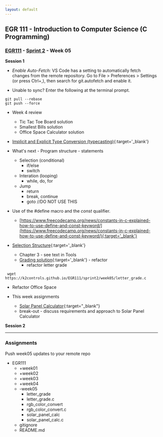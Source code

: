 ```yaml
---
layout: default
---
```


## EGR 111 - Introduction to Computer Science (C Programming)

### [EGR111](../../) - [Sprint 2](../) - Week 05

**Session 1**

- *Enable Auto-Fetch:* VS Code has a setting to automatically fetch changes from the remote repository. Go to File > Preferences > Settings (or press Ctrl+,), then search for git.autofetch and enable it.

- Unable to sync? Enter the following at the terminal prompt.

```console
git pull --rebase
git push --force
```

- Week 4 review
  - Tic Tac Toe Board solution
  - Smallest Bills solution
  - Office Space Calculator solution

- [Implicit and Explicit Type Conversion (typecasting)](https://www.guru99.com/c-type-casting.html){:target='_blank'}

- What's next - Program structure - statements
  - Selection (conditional)
    - if/else
    - switch
  - Interation (looping)
    - while, do, for
  - Jump
    - return
    - break, continue
    - goto  //DO NOT USE THIS

- Use of the #define macro and the *const* qualifier.
  - [https://www.freecodecamp.org/news/constants-in-c-explained-how-to-use-define-and-const-keyword/](https://www.freecodecamp.org/news/constants-in-c-explained-how-to-use-define-and-const-keyword/){:target='_blank'}

- [Selection Structure](https://www.log2base2.com/C/control/if-statement-in-c.html){:target='_blank'}
  - Chapter 3 - see text in Tools
  - [Grading solution](https://www.log2base2.com/C/control/nested-if-else-statement-in-c.html){:target='_blank'} - refactor
       - refactor letter grade

```
 wget https://k2controls.github.io/EGR111/sprint2/week05/letter_grade.c
```

  - Refactor Office Space

- This week assignments
  - [Solar Panel Calculator](SolarPanelCalculator.pdf){:target="_blank"}
  - break-out - discuss requirements and approach to Solar Panel Calculator


**Session 2**

---

### Assignments 
Push week05 updates to your remote repo
  - EGR111
    - +week01
    - +week02
    - +week03
    - +week04
    - -week05
      - letter_grade
      - letter_grade.c
      - rgb_color_convert
      - rgb_color_convert.c
      - solar_panel_calc
      - solar_panel_calc.c
    - gitignore
    - README.md





